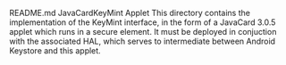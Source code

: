 README.md
JavaCardKeyMint Applet
This directory contains the implementation of the KeyMint interface, in the form of a JavaCard 3.0.5 applet which runs in a secure element. It must be deployed in conjuction with the associated HAL, which serves to intermediate between Android Keystore and this applet.

